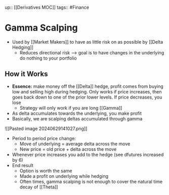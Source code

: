 up:: [[Derivatives MOC]]
tags:: #Finance 
# Gamma Scalping
- Used by [[Market Makers]] to have as little risk on as possible by [[Delta Hedging]]
	- Reduces directional risk --> goal is to have changes in the underlying do nothing to your portfolio
## How it Works
- **Essence:** make money off the [[Delta]] hedge, profit comes from buying low and selling high during hedging. Only works if price increases, then goes back down to one of the prior lower levels. If price decreases, you lose
	- Strategy will only work if you are long [[Gamma]]
- As delta accumulates towards the underlying, you make profit
- Basically, we are scalping deltas accumulated through gamma

![[Pasted image 20240629141027.png]]

- Period to period price change:
	- Move of underlying = average delta across the move
	- New price = old price + delta across the move
- Whenever price increases you add to the hedge (see dfutures increased by 6)
- End result
	- Option is worth the same
	- Made a profit on underlying while hedging
	- Often times, gamma scalping is not enough to cover the natural time decay of [[Theta]]